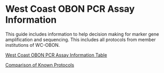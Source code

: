 # West Coast OBON PCR Assay Information
This guide includes information to help decision making for marker gene amplification and sequencing. This includes all protocols from member institutions of WC-OBON.

[West Coast OBON PCR Assay Information Table](https://github.com/marinednadude/west-coast-obon-protocols/blob/main/West%20Coast%20OBON%20PCR%20Assay%20List%20Active.csv)


[Comparison of Known Protocols](https://github.com/marinednadude/west-coast-obon-protocols/blob/main/Comparison%20of%20Known%20Protocols.csv)
